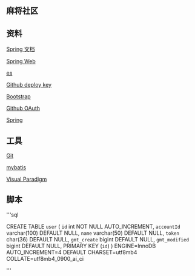 ## 麻将社区

## 资料
[Spring 文档](https://spring.io/guides)

[Spring Web](https://spring.io/guides/gs/serving-web-content/)

[es](http://elasticsearch.cn/explore)

[Github deploy key](https://developer.github.com/v3/guides/managing-deploy-keys/#deploy-keys)

[Bootstrap](https://v3.bootcss.com/getting-started/)

[Github OAuth](https://developer.github.com/apps/building-github-apps/creating-a-github-app/)

[Spring](https://docs.spring.io/spring-boot/docs/2.2.0.RC1/reference/htmlsingle/#boot-documentation)
## 工具
[Git](https://git-scm.com/download)

[mybatis](http://mybatis.org/spring-boot-starter/mybatis-spring-boot-autoconfigure/index.html)

[Visual Paradigm](http://www.visual-paradigm.com)

## 脚本
'''sql

CREATE TABLE `user` (
  `id` int NOT NULL AUTO_INCREMENT,
  `accountId` varchar(100) DEFAULT NULL,
  `name` varchar(50) DEFAULT NULL,
  `token` char(36) DEFAULT NULL,
  `gmt_create` bigint DEFAULT NULL,
  `gmt_modified` bigint DEFAULT NULL,
  PRIMARY KEY (`id`)
) ENGINE=InnoDB AUTO_INCREMENT=4 DEFAULT CHARSET=utf8mb4 COLLATE=utf8mb4_0900_ai_ci


'''
